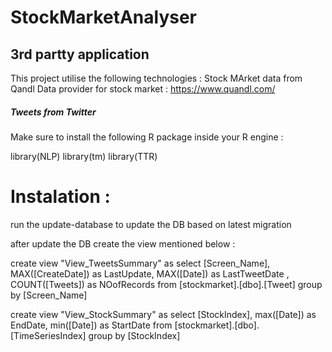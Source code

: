 # StockMarketAnalyser

## 3rd partty application 
This project utilise the following technologies : 
Stock MArket data from Qandl 
Data provider for stock market : https://www.quandl.com/

##### Tweets from Twitter 




Make sure to install the following R package inside your R engine : 

library(NLP)
library(tm)
library(TTR)


# Instalation : 

run the update-database to update the DB based on latest migration 

after update the DB create the view mentioned below : 

  create view "View_TweetsSummary" as
  select [Screen_Name], MAX([CreateDate]) as LastUpdate, MAX([Date]) as LastTweetDate , COUNT([Tweets]) as NOofRecords from [stockmarket].[dbo].[Tweet]  group by [Screen_Name]
  
  
  
  create view "View_StockSummary" as
  select [StockIndex], max([Date]) as EndDate, min([Date]) as StartDate from [stockmarket].[dbo].[TimeSeriesIndex] group by [StockIndex]
